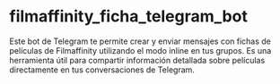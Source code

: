 # filmaffinity_ficha_telegram_bot
Este bot de Telegram te permite crear y enviar mensajes con fichas de películas de Filmaffinity utilizando el modo inline en tus grupos. Es una herramienta útil para compartir información detallada sobre películas directamente en tus conversaciones de Telegram.

